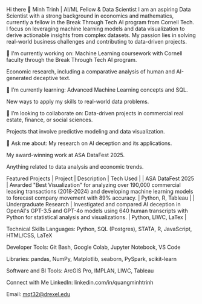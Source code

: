 Hi there 👋
Minh Trinh | AI/ML Fellow & Data Scientist
I am an aspiring Data Scientist with a strong background in economics and mathematics, currently a fellow in the Break Through Tech AI program from Cornell Tech. I focus on leveraging machine learning models and data visualization to derive actionable insights from complex datasets. My passion lies in solving real-world business challenges and contributing to data-driven projects.

🔭 I'm currently working on:
Machine Learning coursework with Cornell faculty through the Break Through Tech AI program.

Economic research, including a comparative analysis of human and AI-generated deceptive text.

🌱 I’m currently learning:
Advanced Machine Learning concepts and SQL.

New ways to apply my skills to real-world data problems.

👯 I’m looking to collaborate on:
Data-driven projects in commercial real estate, finance, or social sciences.

Projects that involve predictive modeling and data visualization.

💬 Ask me about:
My research on AI deception and its applications.

My award-winning work at ASA DataFest 2025.

Anything related to data analysis and economic trends.

Featured Projects
| Project | Description | Tech Used |
| ASA DataFest 2025 | Awarded "Best Visualization" for analyzing over 190,000 commercial leasing transactions (2018-2024) and developing machine learning models to forecast company movement with 89% accuracy. | Python, R, Tableau |
| Undergraduate Research | Investigated and compared AI deception in OpenAI's GPT-3.5 and GPT-4o models using 640 human transcripts with Python for statistical analysis and visualizations. | Python, LIWC, LaTex |

Technical Skills
Languages: Python, SQL (Postgres), STATA, R, JavaScript, HTML/CSS, LaTeX

Developer Tools: Git Bash, Google Colab, Jupyter Notebook, VS Code

Libraries: pandas, NumPy, Matplotlib, seaborn, PySpark, scikit-learn

Software and BI Tools: ArcGIS Pro, IMPLAN, LIWC, Tableau

Connect with Me
LinkedIn: linkedin.com/in/quangminhtrinh

Email: mqt32@drexel.edu
